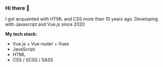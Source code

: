 ### Hi there 👋

I got acquainted with HTML and CSS more than 10 years ago. Developing with Javascript and Vue.js since 2020

**My tech stack:**
* Vue.js + Vue router + Vuex
* JavaScript
* HTML
* CSS / SCSS / SASS


<!--
**gureenkov56/gureenkov56** is a ✨ _special_ ✨ repository because its `README.md` (this file) appears on your GitHub profile.

Here are some ideas to get you started:

- 🔭 I’m currently working on ...
- 🌱 I’m currently learning ...
- 👯 I’m looking to collaborate on ...
- 🤔 I’m looking for help with ...
- 💬 Ask me about ...
- 📫 How to reach me: ...
- 😄 Pronouns: ...
- ⚡ Fun fact: ...
-->
